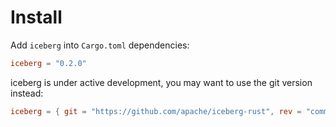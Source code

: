 # Install

Add `iceberg` into `Cargo.toml` dependencies:

```toml
iceberg = "0.2.0"
```

iceberg is under active development, you may want to use the git version instead:

```toml
iceberg = { git = "https://github.com/apache/iceberg-rust", rev = "commit-hash" }
```
